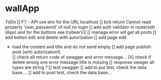 # wallApp
ToDo
[] FT - API use env for the URL localhost
[] bck return Cannot read property 'user_password' of null no login 
[] add auth validatin in route/edit (App) and for the buttons see trybeerV2
[] manage error wit get all posts
[] add button edit and delete with autorization
[] add page edit 
  * load the content and title and do not send empty
[] add page publish post (whti autorization!)  
[] check all return code of swagger and error message...
[X] check if delete wrong one error message title is missing
[] response swager all types are string ?
[] test swagger
[] add to put test, check the data base....
[] add to post test, check the data base....

